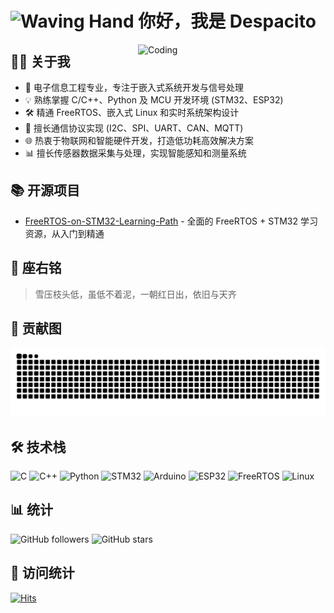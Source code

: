 # <img src="https://raw.githubusercontent.com/Tarikul-Islam-Anik/Animated-Fluent-Emojis/master/Emojis/Hand%20gestures/Waving%20Hand.png" alt="Waving Hand" width="35" height="35" /> 你好，我是 Despacito

<img align="right" alt="Coding" width="300" src="https://media2.giphy.com/media/2higF6P3xOhMY/giphy.gif">

## 👨‍💻 关于我

- 🔌 电子信息工程专业，专注于嵌入式系统开发与信号处理
- 💡 熟练掌握 C/C++、Python 及 MCU 开发环境 (STM32、ESP32)
- 🛠️ 精通 FreeRTOS、嵌入式 Linux 和实时系统架构设计
- 📡 擅长通信协议实现 (I2C、SPI、UART、CAN、MQTT)
- 🌐 热衷于物联网和智能硬件开发，打造低功耗高效解决方案
- 📊 擅长传感器数据采集与处理，实现智能感知和测量系统

## 📚 开源项目

- [FreeRTOS-on-STM32-Learning-Path](https://github.com/Despacito0o/FreeRTOS-on-STM32-Learning-Path) - 全面的 FreeRTOS + STM32 学习资源，从入门到精通

## 💭 座右铭

> 雪压枝头低，虽低不着泥，一朝红日出，依旧与天齐

## 🐍 贡献图

![Snake animation](https://github.com/Despacito0o/Despacito0o/blob/output/github-contribution-grid-snake.svg)

## 🛠️ 技术栈

![C](https://img.shields.io/badge/-C-00599C?style=flat-square&logo=c&logoColor=white)
![C++](https://img.shields.io/badge/-C++-00599C?style=flat-square&logo=c%2B%2B&logoColor=white)
![Python](https://img.shields.io/badge/-Python-3776AB?style=flat-square&logo=python&logoColor=white)
![STM32](https://img.shields.io/badge/-STM32-03234B?style=flat-square&logo=stmicroelectronics&logoColor=white)
![Arduino](https://img.shields.io/badge/-Arduino-00979D?style=flat-square&logo=arduino&logoColor=white)
![ESP32](https://img.shields.io/badge/-ESP32-E7352C?style=flat-square&logo=espressif&logoColor=white)
![FreeRTOS](https://img.shields.io/badge/-FreeRTOS-8A9BA9?style=flat-square&logo=freertos&logoColor=white)
![Linux](https://img.shields.io/badge/-Linux-FCC624?style=flat-square&logo=linux&logoColor=black)

## 📊 统计

![GitHub followers](https://img.shields.io/github/followers/Despacito0o?style=social)
![GitHub stars](https://img.shields.io/github/stars/Despacito0o?style=social)

## 👀 访问统计

[![Hits](https://u8views.com/api/v1/github/profiles/Despacito0o/views/day-week-month-total-count.svg)](https://u8views.com/github/Despacito0o) 
